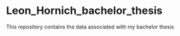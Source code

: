 # Leon_Hornich_bachelor_thesis
This repository contains the data associated with my bachelor thesis
